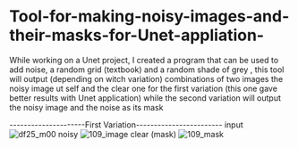 # Tool-for-making-noisy-images-and-their-masks-for-Unet-appliation-
While working on a Unet project, I created a program that can be used to add noise, a random grid (textbook)  and a random shade of grey , this tool will output (depending on witch variation) combinations of two images  the noisy image ut self and the clear one for the first variation (this one gave better results with Unet application) while the second variation will output the noisy image and the noise as its mask

---------------------First Variation------------------------
input
![df25_m00](https://user-images.githubusercontent.com/97101162/182218769-479b6a30-8e79-40db-b0ea-b791bf2526dd.png)
noisy
![109_image](https://user-images.githubusercontent.com/97101162/182218336-c6c6d63c-985a-40ca-954e-2033e5c74f98.png)
clear (mask)
![109_mask](https://user-images.githubusercontent.com/97101162/182218351-78bdcdbb-7974-4686-b843-b96f2eccae4d.png)
